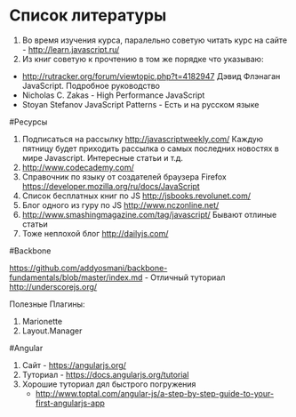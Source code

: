 Список литературы
=========

1. Во время изучения курса, паралельно советую читать курс на сайте - http://learn.javascript.ru/ 
2. Из книг советую к прочтению в том же порядке что указываю:
  * http://rutracker.org/forum/viewtopic.php?t=4182947 Дэвид Флэнаган JavaScript. Подробное руководство  
  * Nicholas C. Zakas - High Performance JavaScript 
  * Stoyan Stefanov JavaScript Patterns - Есть и на русском языке

#Ресурсы

1. Подписаться на рассылку http://javascriptweekly.com/ Каждую пятницу будет приходить рассылка о самых последних новостях в мире Javascript. Интересные статьи и т.д.
2. http://www.codecademy.com/
3. Справочник по языку от создателей браузера Firefox https://developer.mozilla.org/ru/docs/JavaScript
4. Список бесплатных книг по JS http://jsbooks.revolunet.com/
5. Блог одного из гуру по JS http://www.nczonline.net/
6. http://www.smashingmagazine.com/tag/javascript/ Бывают отлиные статьи
7. Тоже неплохой блог http://dailyjs.com/


#Backbone

https://github.com/addyosmani/backbone-fundamentals/blob/master/index.md - Отличный туториал
http://underscorejs.org/

Полезные Плагины:

1. Marionette
2. Layout.Manager


#Angular

1. Сайт - https://angularjs.org/
2. Туториал - https://docs.angularjs.org/tutorial
3. Хорошие туториал дял быстрого погружения
    * http://www.toptal.com/angular-js/a-step-by-step-guide-to-your-first-angularjs-app
